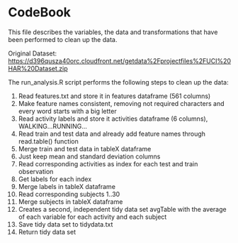 CodeBook
========
This file describes the variables, the data and transformations that have been performed to clean up the data.  
     
Original Dataset:  
https://d396qusza40orc.cloudfront.net/getdata%2Fprojectfiles%2FUCI%20HAR%20Dataset.zip  

The run_analysis.R script performs the following steps to clean up the data:   

1. Read features.txt and store it in features dataframe (561 columns)
2. Make feature names consistent, removing not required characters and every word starts with a big letter
3. Read activity labels and store it activities dataframe (6 columns), WALKING...RUNNING...
4. Read train and test data and already add feature names through read.table() function
5. Merge train and test data in tableX dataframe
6. Just keep mean and standard deviation columns
7. Read corresponding activities as index for each test and train observation 
8. Get labels for each index
9. Merge labels in tableX dataframe
10. Read corresponding subjects 1..30
11. Merge subjects in tableX dataframe
12. Creates a second, independent tidy data set avgTable with the average of each variable for each activity and each subject
13. Save tidy data set to tidydata.txt
14. Return tidy data set
 
